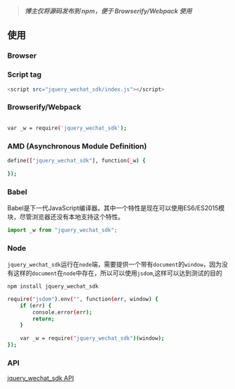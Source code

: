 ﻿
> ***博主仅将源码发布到 npm，便于 Browserify/Webpack 使用***

## 使用


### Browser

### Script tag

``` bash
<script src="jquery_wechat_sdk/index.js"></script>
```

### Browserify/Webpack

``` bash

var _w = require('jquery_wechat_sdk');

```


### AMD (Asynchronous Module Definition)

``` bash
define(["jquery_wechat_sdk"], function(_w) {
 
});
```

### Babel

Babel是下一代JavaScript编译器。其中一个特性是现在可以使用ES6/ES2015模块，尽管浏览器还没有本地支持这个特性。

``` js
import _w from "jquery_wechat_sdk";
```

### Node

`jquery_wechat_sdk`运行在`node`端，需要提供一个带有`document`的`window`，因为没有这样的`document`在`node`中存在，所以可以使用`jsdom`,这样可以达到测试的目的

``` js
npm install jquery_wechat_sdk
```

``` bash
require("jsdom").env("", function(err, window) {
    if (err) {
        console.error(err);
        return;
    }
 
    var _w = require("jquery_wechat_sdk")(window);
});
```

### API

[jquery_wechat_sdk API](Http://xulayen.imwork.net/2017/11/15/jquery-wechat-sdk-api/)